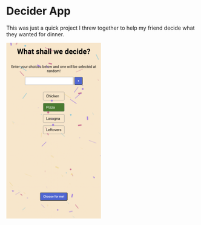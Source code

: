 # Decider App

This was just a quick project I threw together to help my friend decide what they wanted for dinner.

<img src="./src/decider.png" alt="alt text" width="250">

